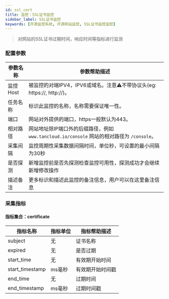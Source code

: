 ```yaml
---
id: ssl_cert  
title: 监控：SSL证书监控      
sidebar_label: SSL证书监控    
keywords: [开源监控系统, 开源网站监控, SSL证书监控监控]
---
```


> 对网站的SSL证书过期时间，响应时间等指标进行监测

### 配置参数

|  参数名称  |                              参数帮助描述                               |
|--------|-------------------------------------------------------------------|
| 监控Host | 被监控的对端IPV4，IPV6或域名。注意⚠️不带协议头(eg: https://, http://)。              |
| 任务名称   | 标识此监控的名称，名称需要保证唯一性。                                               |
| 端口     | 网站对外提供的端口，https一般默认为443。                                          |
| 相对路径   | 网站地址除IP端口外的后缀路径，例如 `www.tancloud.io/console` 网站的相对路径为 `/console`。 |
| 采集间隔   | 监控周期性采集数据间隔时间，单位秒，可设置的最小间隔为30秒                                    |
| 是否探测   | 新增监控前是否先探测检查监控可用性，探测成功才会继续新增修改操作                                  |
| 描述备注   | 更多标识和描述此监控的备注信息，用户可以在这里备注信息                                       |

### 采集指标

#### 指标集合：certificate

|      指标名称       | 指标单位 |  指标帮助描述  |
|-----------------|------|----------|
| subject         | 无    | 证书名称     |
| expired         | 无    | 是否过期     |
| start_time      | 无    | 有效期开始时间  |
| start_timestamp | ms毫秒 | 有效期开始时间戳 |
| end_time        | 无    | 过期时间     |
| end_timestamp   | ms毫秒 | 过期时间戳    |
